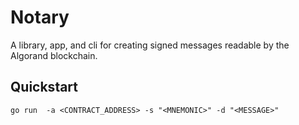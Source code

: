 # Notary
A library, app, and cli for creating signed messages readable by the Algorand blockchain.

## Quickstart

```
go run  -a <CONTRACT_ADDRESS> -s "<MNEMONIC>" -d "<MESSAGE>"
```
